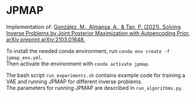 # JPMAP

Implementation of:
[González, M., Almansa, A., & Tan, P. (2021). Solving Inverse Problems by Joint Posterior Maximization with Autoencoding Prior. arXiv preprint arXiv:2103.01648.](https://arxiv.org/abs/2103.01648)  

To install the needed conda environment, run `conda env create -f jpmap_env.yml`.  
Then activate the environment with `conda activate jpmap`.  

The bash script `run_experiments.sh` contains example code for training a VAE and running JPMAP for different inverse problems.  
The parameters for running JPMAP are described in `run_algorithms.py`.
